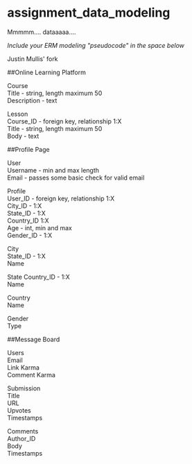 # assignment_data_modeling
Mmmmm.... dataaaaa....

*Include your ERM modeling "pseudocode" in the space below*

Justin Mullis' fork

##Online Learning Platform  

Course  
Title - string, length maximum 50  
Description - text  

Lesson  
Course_ID - foreign key, relationship 1:X  
Title - string, length maximum 50  
Body - text  



##Profile Page  

User  
Username - min and max length  
Email - passes some basic check for valid email  

Profile  
User_ID - foreign key, relationship 1:X  
City_ID - 1:X  
State_ID - 1:X  
Country_ID 1:X  
Age - int, min and max  
Gender_ID - 1:X  

City  
State_ID - 1:X  
Name  

State
Country_ID - 1:X  
Name  

Country  
Name  

Gender  
Type  


##Message Board  

Users  
Email  
Link Karma  
Comment Karma  

Submission  
Title  
URL  
Upvotes  
Timestamps  


Comments  
Author_ID  
Body  
Timestamps  

